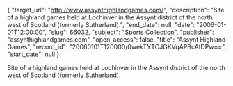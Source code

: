{
  "target_url": "http://www.assynthighlandgames.com/", 
  "description": "Site of a highland games held at Lochinver in the Assynt district of the north west of Scotland (formerly Sutherland).", 
  "end_date": null, 
  "date": "2006-01-01T12:00:00", 
  "slug": 66032, 
  "subject": "Sports Collection", 
  "publisher": "assynthighlandgames.com", 
  "open_access": false, 
  "title": "Assynt Highland Games", 
  "record_id": "20060101T120000/0wekTYTOJGKVqAPBcAtDPw==", 
  "start_date": null
}

Site of a highland games held at Lochinver in the Assynt district of the north west of Scotland (formerly Sutherland).